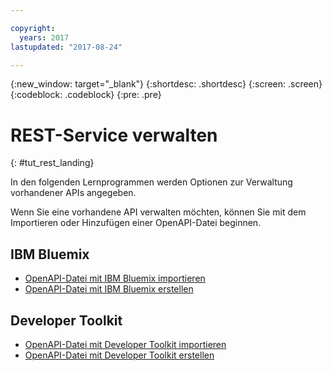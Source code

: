 ```yaml
---

copyright:
  years: 2017
lastupdated: "2017-08-24"

---
```



{:new_window: target="_blank"}
{:shortdesc: .shortdesc}
{:screen: .screen}
{:codeblock: .codeblock}
{:pre: .pre}

# REST-Service verwalten
{: #tut_rest_landing}

In den folgenden Lernprogrammen werden Optionen zur Verwaltung vorhandener APIs angegeben.

Wenn Sie eine vorhandene API verwalten möchten, können Sie mit dem Importieren oder Hinzufügen einer OpenAPI-Datei beginnen.

## IBM Bluemix

- [OpenAPI-Datei mit IBM Bluemix importieren](tut_import_openapi_rest_bm.html)
- [OpenAPI-Datei mit IBM Bluemix erstellen](tut_add_openapi_rest_bm.html)

## Developer Toolkit

- [OpenAPI-Datei mit Developer Toolkit importieren](tut_import_openapi_rest_tk.html)
- [OpenAPI-Datei mit Developer Toolkit erstellen](tut_add_openapi_rest_tk.html)










